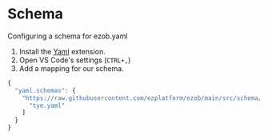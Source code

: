 # Schema

Configuring a schema for ezob.yaml

1. Install the [Yaml](https://marketplace.visualstudio.com/items?itemName=redhat.vscode-yaml) extension.
2. Open VS Code's settings (`CTRL+,`)
3. Add a mapping for our schema.

```js
{
  "yaml.schemas": {
    "https://raw.githubusercontent.com/ezplatform/ezob/main/src/schema/ezob-schema.json": [
      "tye.yaml"
    ]
  }
}
```